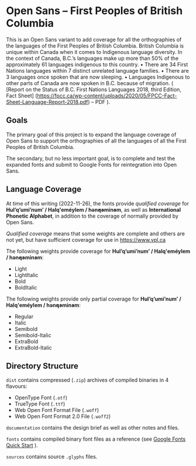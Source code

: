 # Open Sans – First Peoples of British Columbia
This is an Open Sans variant to add coverage for all the orthographies of the languages of the First Peoples of British Columbia. British Columbia is unique within Canada when it comes to Indigenous language diversity. In the context of Canada, B.C.’s languages make up more than 50% of the approximately 61 languages indigenous to this country.
• There are 34 First Nations languages within 7 distinct unrelated language families.
• There are 3 languages once spoken that are now sleeping.
• Languages Indigenous to other parts of Canada are now spoken in B.C. because of migration.
( [Report on the Status of B.C. First Nations Languages 2018, third Edition, Fact Sheet] (https://fpcc.ca/wp-content/uploads/2020/05/FPCC-Fact-Sheet-Language-Report-2018.pdf) – PDF ).

## Goals

The primary goal of this project is to expand the language coverage of Open Sans to support the orthographies of all the languages of all the First Peoples of British Columbia.

The secondary, but no less important goal, is to complete and test the expanded fonts and submit to Google Fonts for reintegration into Open Sans.

## Language Coverage

At time of this writing (2022-11-26), the fonts provide _qualified coverage_ for **Hul’q’umi’num’ / Halq'eméylem / hən̓q̓əmin̓əm**, as well as **International Phonetic Alphabet**, in addition to the coverage of normally provided by Open Sans.

_Qualified coverage_ means that some weights are complete and others are not yet, but have sufficient coverage for use in https://www.vpl.ca

The following weights provide coverage for **Hul’q’umi’num’ / Halq'eméylem / hən̓q̓əmin̓əm**:
- Light
- LightItalic
- Bold
- BoldItalic

The following weights provide only partial coverage for **Hul’q’umi’num’ / Halq'eméylem / hən̓q̓əmin̓əm**:
- Regular
- Italic
- Semibold
- Semibold-Italic
- ExtraBold
- ExtraBold-Italic

## Directory Structure

`dist` contains compressed (`.zip`) archives of compiled binaries in 4 flavours:
- OpenType Font (`.otf`)
- TrueType Font (`.ttf`)
- Web Open Font Format File (`.woff`)
- Web Open Font Format 2.0 File (`.woff2`)

`documentation` contains the design brief as well as other notes and files.

`fonts` contains compiled binary font files as a reference (see [Google Fonts Quick Start](https://github.com/googlefonts/gf-docs/blob/master/QuickStartGlyphs.md) ).

`sources` contains source `.glyphs` files.
